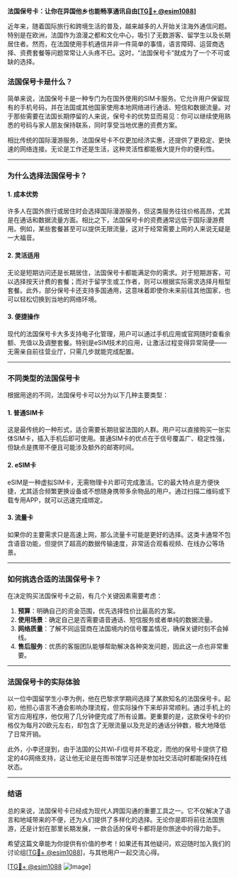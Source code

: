 **法国保号卡：让你在异国他乡也能畅享通讯自由[[TG💪+ @esim1088](https://t.me/s/esim1088)]**

近年来，随着国际旅行和跨境生活的普及，越来越多的人开始关注海外通信问题。特别是在欧洲，法国作为浪漫之都和文化中心，吸引了无数游客、留学生以及长期居住者。然而，在法国使用手机通信并非一件简单的事情，语言障碍、运营商选择、资费套餐等问题常常让人头疼不已。这时，“法国保号卡”就成为了一个不可或缺的选择。

### 法国保号卡是什么？

简单来说，法国保号卡是一种专门为在国外使用的SIM卡服务。它允许用户保留现有的手机号码，并在法国或其他国家使用本地网络进行通话、短信和数据流量。对于那些需要在法国长期停留的人来说，保号卡的优势显而易见：你可以继续使用熟悉的号码与家人朋友保持联系，同时享受当地优惠的资费方案。

相比传统的国际漫游服务，法国保号卡不仅更加经济实惠，还提供了更稳定、更快速的网络连接。无论是工作还是生活，这种灵活性都能极大提升你的便利性。

---

### 为什么选择法国保号卡？

#### 1. **成本优势**
许多人在国外旅行或居住时会选择国际漫游服务，但这类服务往往价格高昂，尤其是在通话和数据流量方面。相比之下，法国保号卡的资费通常远低于国际漫游费用。例如，某些套餐甚至可以提供无限流量，这对于经常需要上网的人来说无疑是一大福音。

#### 2. **灵活适用**
无论是短期访问还是长期居住，法国保号卡都能满足你的需求。对于短期游客，可以选择按天计费的套餐；而对于留学生或工作者，则可以根据实际需求选择月租型套餐。此外，部分保号卡还支持多国通用，这意味着即使你未来前往其他国家，也可以轻松切换到当地的网络环境。

#### 3. **便捷操作**
现代的法国保号卡大多支持电子化管理，用户可以通过手机应用或官网随时查看余额、充值以及调整套餐。特别是eSIM技术的应用，让激活过程变得异常简便——无需亲自前往营业厅，只需几步就能完成配置。

---

### 不同类型的法国保号卡

根据用途的不同，法国保号卡可以分为以下几种主要类型：

#### 1. **普通SIM卡**
这是最传统的一种形式，适合需要长期驻留法国的人群。用户可以直接购买一张实体SIM卡，插入手机后即可使用。普通SIM卡的优点在于信号覆盖广、稳定性强，但缺点是携带不便且可能涉及额外的邮寄时间。

#### 2. **eSIM卡**
eSIM是一种虚拟SIM卡，无需物理卡片即可完成激活。它的最大特点是方便快捷，尤其适合频繁更换设备或不想随身携带多余物品的用户。通过扫描二维码或下载专用APP，就可以迅速完成绑定。

#### 3. **流量卡**
如果你的主要需求只是高速上网，那么流量卡可能是更好的选择。这类卡通常不包含语音功能，但提供了超高的数据传输速度，非常适合观看视频、在线办公等场景。

---

### 如何挑选合适的法国保号卡？

在决定购买法国保号卡之前，有几个关键因素需要考虑：

1. **预算**：明确自己的资金范围，优先选择性价比最高的方案。
2. **使用场景**：确定自己是否需要语音通话、短信服务或者单纯的数据流量。
3. **网络质量**：了解不同运营商在法国境内的信号覆盖情况，确保关键时刻不会掉线。
4. **售后服务**：优质的客服团队能够帮助解决各种突发问题，因此这一点也非常重要。

---

### 法国保号卡的实际体验

以一位中国留学生小李为例，他在巴黎求学期间选择了某款知名的法国保号卡。起初，他担心语言不通会影响办理流程，但实际操作下来却非常顺利。通过手机上的官方应用程序，他仅用了几分钟便完成了所有设置。更重要的是，这款保号卡的价格仅为每月20欧元左右，却包含了无限流量以及充足的通话分钟数，极大地降低了日常开销。

此外，小李还提到，由于法国的公共Wi-Fi信号并不稳定，而他的保号卡提供了稳定的4G网络支持，这让他无论是在图书馆学习还是参加社交活动时都能保持在线状态。

---

### 结语

总的来说，法国保号卡已经成为现代人跨国沟通的重要工具之一。它不仅解决了语言和地域带来的不便，还为人们提供了多样化的选择。无论你是即将前往法国旅游，还是计划在那里长期发展，一款合适的保号卡都将是你旅途中的得力助手。

希望这篇文章能为你提供有价值的参考！如果还有其他疑问，欢迎随时加入我们的讨论组[[TG💪+ @esim1088](https://t.me/s/esim1088)]，与其他用户一起交流心得。

[[TG💪+ @esim1088](https://t.me/s/esim1088) ![Image](https://i.postimg.cc/4NQfJmqS/Snipaste-2025-05-13-00-14-12.png)]